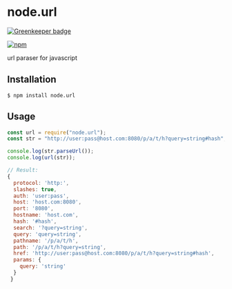 # node.url

[![Greenkeeper badge](https://badges.greenkeeper.io/yeliex/node.url.svg)](https://greenkeeper.io/)

[![npm](https://img.shields.io/npm/v/node.url.svg?style=flat-square)](https://www.npmjs.com/package/node.url)

url paraser for javascript

## Installation
```
$ npm install node.url
```

## Usage
```javascript
const url = require("node.url");
const str = "http://user:pass@host.com:8080/p/a/t/h?query=string#hash";

console.log(str.parseUrl());
console.log(url(str));

// Result:
{
  protocol: 'http:',
  slashes: true,
  auth: 'user:pass',
  host: 'host.com:8080',
  port: '8080',
  hostname: 'host.com',
  hash: '#hash',
  search: '?query=string',
  query: 'query=string',
  pathname: '/p/a/t/h',
  path: '/p/a/t/h?query=string',
  href: 'http://user:pass@host.com:8080/p/a/t/h?query=string#hash',
  params: { 
    query: 'string'
  } 
 }
```